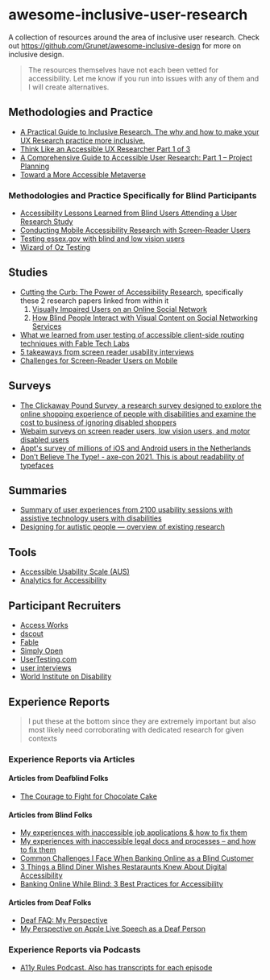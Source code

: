 # awesome-inclusive-user-research

A collection of resources around the area of inclusive user research. Check out https://github.com/Grunet/awesome-inclusive-design for more on inclusive design.

> The resources themselves have not each been vetted for accessibility. Let me know if you run into issues with any of them and I will create alternatives.

## Methodologies and Practice

- [A Practical Guide to Inclusive Research. The why and how to make your UX Research practice more inclusive.](https://medium.com/inclusive-research)
- [Think Like an Accessible UX Researcher Part 1 of 3](https://www.tpgi.com/think-like-an-accessible-ux-researcher-part-1-defining-your-research-problem/)
- [A Comprehensive Guide to Accessible User Research: Part 1 – Project Planning](https://dscout.com/people-nerds/accessible-user-research-1)
- [Toward a More Accessible Metaverse](https://medium.com/meta-research/toward-a-more-accessible-metaverse-a98684bb3f7e)

### Methodologies and Practice Specifically for Blind Participants

- [Accessibility Lessons Learned from Blind Users Attending a User Research Study](https://equalentry.com/accessibility-lessons-from-blind-users/)
- [Conducting Mobile Accessibility Research with Screen-Reader Users](https://www.nngroup.com/articles/mobile-accessibility-research/)
- [Testing essex.gov with blind and low vision users](https://servicetransformation.blog.essex.gov.uk/2023/05/12/testing-essex-gov-with-blind-and-low-vision-users/)
- [Wizard of Oz Testing](https://www.youtube.com/watch?v=lCuK_djeCtg)

## Studies

- [Cutting the Curb: The Power of Accessibility Research](https://medium.com/meta-research/cutting-the-curb-the-power-of-accessibility-research-939f7fa7168), specifically these 2 research papers linked from within it
   1. [Visually Impaired Users on an Online Social Network](https://research.facebook.com/publications/visually-impaired-users-on-an-online-social-network/)
   2. [How Blind People Interact with Visual Content on Social Networking Services](https://research.facebook.com/publications/how-blind-people-interact-with-visual-content-on-social-networking-services/)
- [What we learned from user testing of accessible client-side routing techniques with Fable Tech Labs](https://www.gatsbyjs.com/blog/2019-07-11-user-testing-accessible-client-routing/)
- [5 takeaways from screen reader usability interviews](https://jessbudd.com/blog/screen-reader-usability-testing-observations/)
- [Challenges for Screen-Reader Users on Mobile](https://www.nngroup.com/articles/screen-reader-users-on-mobile/)

## Surveys

- [The Clickaway Pound Survey, a research survey designed to explore the online shopping experience of people with disabilities and examine the cost to business of ignoring disabled shoppers](https://www.clickawaypound.com/)
- [Webaim surveys on screen reader users, low vision users, and motor disabled users](https://webaim.org/projects/)
- [Appt's survey of millions of iOS and Android users in the Netherlands](https://appt.org/en)
- [Don’t Believe The Type! - axe-con 2021. This is about readability of typefaces](https://youtu.be/h8IOqUl1zII)

## Summaries

- [Summary of user experiences from 2100 usability sessions with assistive technology users with disabilities](https://makeitfable.com/article/usability-testing-benchmarking-accessibility-a-year-in-review/)
- [Designing for autistic people — overview of existing research](https://uxdesign.cc/designing-for-autistic-people-overview-of-existing-research-d6f6dc20710e)

## Tools

- [Accessible Usability Scale (AUS)](https://makeitfable.com/accessible-usability-scale/)
- [Analytics for Accessibility](https://a11y-analytics.deno.dev/)

## Participant Recruiters

- [Access Works](https://access-works.com/)
- [dscout](https://dscout.com/)
- [Fable](https://makeitfable.com/)
- [Simply Open](https://www.simplyopen.io/)
- [UserTesting.com](https://www.usertesting.com/)
- [user interviews](https://www.userinterviews.com/)
- [World Institute on Disability](https://wid.org/accessibility-services/#ux-testing)

## Experience Reports

>I put these at the bottom since they are extremely important but also most likely need corroborating with dedicated research for given contexts

### Experience Reports via Articles

#### Articles from Deafblind Folks

- [The Courage to Fight for Chocolate Cake](https://nfb.org/images/nfb/publications/fr/fr32/2/fr320211.htm)

#### Articles from Blind Folks

- [My experiences with inaccessible job applications & how to fix them](https://www.deque.com/blog/my-experiences-with-inaccessible-job-applications-how-to-fix-them/)
- [My experiences with inaccessible legal docs and processes – and how to fix them](https://www.deque.com/blog/inaccessible-legal-docs-esign-processes/)
- [Common Challenges I Face When Banking Online as a Blind Customer](https://blog.usablenet.com/common-challenges-i-face-when-banking-online-as-a-blind-customer)
- [3 Things a Blind Diner Wishes Restaraunts Knew About Digital Accessibility](https://blog.usablenet.com/3-things-a-blind-diner-wishes-restaurants-knew-about-digital-accessibility)
- [Banking Online While Blind: 3 Best Practices for Accessibility](https://blog.usablenet.com/banking-online-while-blind-3-best-practices-for-web-accessibility)

#### Articles from Deaf Folks

- [Deaf FAQ: My Perspective](https://meryl.net/deaf-frequently-asked-questions/)
- [My Perspective on Apple Live Speech as a Deaf Person](https://www.deque.com/blog/my-perspective-on-apple-live-speech-as-a-deaf-person/)

### Experience Reports via Podcasts

- [A11y Rules Podcast. Also has transcripts for each episode](https://a11yrules.com/)


